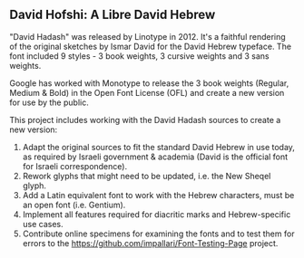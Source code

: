 ## David Hofshi: A Libre David Hebrew

"David Hadash" was released by Linotype in 2012. It's a faithful rendering of the original sketches by Ismar David for the David Hebrew typeface. The font included 9 styles - 3 book weights, 3 cursive weights and 3 sans weights.

Google has worked with Monotype to release the 3 book weights (Regular, Medium & Bold) in the Open Font License (OFL) and create a new version for use by the public.

This project includes working with the David Hadash sources to create a new version:

1. Adapt the original sources to fit the standard David Hebrew in use today, as required by Israeli government & academia (David is the official font for Israeli correspondence).
2. Rework glyphs that might need to be updated, i.e. the New Sheqel glyph.
3. Add a Latin equivalent font to work with the Hebrew characters, must be an open font (i.e. Gentium).
4. Implement all features required for diacritic marks and Hebrew-specific use cases.
5. Contribute online specimens for examining the fonts and to test them for errors to the https://github.com/impallari/Font-Testing-Page project.

